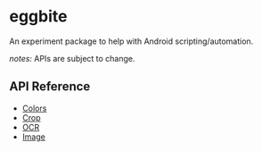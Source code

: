 # eggbite

An experiment package to help with Android scripting/automation.

_notes:_ APIs are subject to change.

## API Reference

* [Colors](/doc/api/color.md)
* [Crop](/doc/api/crop.md)
* [OCR](/doc/api/ocr.md)
* [Image](/doc/api/image.md)
